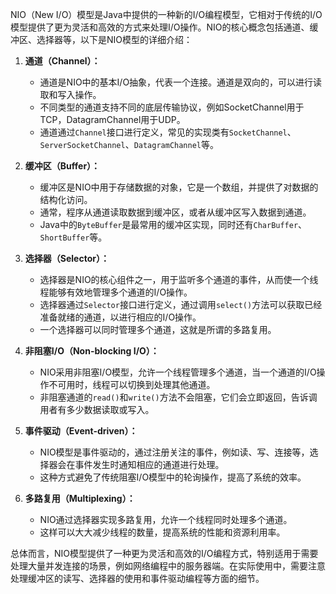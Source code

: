 NIO（New I/O）模型是Java中提供的一种新的I/O编程模型，它相对于传统的I/O模型提供了更为灵活和高效的方式来处理I/O操作。NIO的核心概念包括通道、缓冲区、选择器等，以下是NIO模型的详细介绍：

1. **通道（Channel）：**
   - 通道是NIO中的基本I/O抽象，代表一个连接。通道是双向的，可以进行读取和写入操作。
   - 不同类型的通道支持不同的底层传输协议，例如SocketChannel用于TCP，DatagramChannel用于UDP。
   - 通道通过`Channel`接口进行定义，常见的实现类有`SocketChannel`、`ServerSocketChannel`、`DatagramChannel`等。

2. **缓冲区（Buffer）：**
   - 缓冲区是NIO中用于存储数据的对象，它是一个数组，并提供了对数据的结构化访问。
   - 通常，程序从通道读取数据到缓冲区，或者从缓冲区写入数据到通道。
   - Java中的`ByteBuffer`是最常用的缓冲区实现，同时还有`CharBuffer`、`ShortBuffer`等。

3. **选择器（Selector）：**
   - 选择器是NIO的核心组件之一，用于监听多个通道的事件，从而使一个线程能够有效地管理多个通道的I/O操作。
   - 选择器通过`Selector`接口进行定义，通过调用`select()`方法可以获取已经准备就绪的通道，以进行相应的I/O操作。
   - 一个选择器可以同时管理多个通道，这就是所谓的多路复用。

4. **非阻塞I/O（Non-blocking I/O）：**
   - NIO采用非阻塞I/O模型，允许一个线程管理多个通道，当一个通道的I/O操作不可用时，线程可以切换到处理其他通道。
   - 非阻塞通道的`read()`和`write()`方法不会阻塞，它们会立即返回，告诉调用者有多少数据读取或写入。

5. **事件驱动（Event-driven）：**
   - NIO模型是事件驱动的，通过注册关注的事件，例如读、写、连接等，选择器会在事件发生时通知相应的通道进行处理。
   - 这种方式避免了传统阻塞I/O模型中的轮询操作，提高了系统的效率。

6. **多路复用（Multiplexing）：**
   - NIO通过选择器实现多路复用，允许一个线程同时处理多个通道。
   - 这样可以大大减少线程的数量，提高系统的性能和资源利用率。

总体而言，NIO模型提供了一种更为灵活和高效的I/O编程方式，特别适用于需要处理大量并发连接的场景，例如网络编程中的服务器端。在实际使用中，需要注意处理缓冲区的读写、选择器的使用和事件驱动编程等方面的细节。
